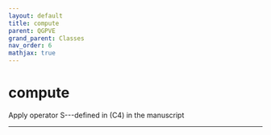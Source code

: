 ```yaml
---
layout: default
title: compute
parent: QGPVE
grand_parent: Classes
nav_order: 6
mathjax: true
---
```


#  compute

Apply operator S---defined in (C4) in the manuscript


---

